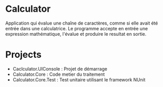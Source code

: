 # Calculator

Application qui évalue une chaîne de caractères, comme si elle avait été entrée dans une calculatrice. Le programme accepte en entrée une expression mathématique, l'évalue et produire le resultat en sortie.

# Projects

- Caclculator.UIConsole : Projet de démarrage
- Calculator.Core : Code metier du traitement
- Calculator.Core.Test : Test unitaire utilisant le framework NUnit
